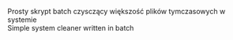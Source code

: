 Prosty skrypt batch czysczący większość plików tymczasowych w systemie                                                                                                                                                                                                          
Simple system cleaner written in batch
